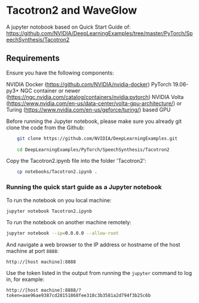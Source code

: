 # Tacotron2 and WaveGlow

A jupyter notobook based on Quick Start Guide of: https://github.com/NVIDIA/DeepLearningExamples/tree/master/PyTorch/SpeechSynthesis/Tacotron2


## Requirements

Ensure you have the following components:

NVIDIA Docker (https://github.com/NVIDIA/nvidia-docker)
PyTorch 19.06-py3+ NGC container or newer (https://ngc.nvidia.com/catalog/containers/nvidia:pytorch)
NVIDIA Volta (https://www.nvidia.com/en-us/data-center/volta-gpu-architecture/) or Turing (https://www.nvidia.com/en-us/geforce/turing/) based GPU

Before running the Jupyter notebook, please make sure you already git clone the code from the Github:

```bash 
    git clone https://github.com/NVIDIA/DeepLearningExamples.git 
    
    cd DeepLearningExamples/PyTorch/SpeechSynthesis/Tacotron2
```
    
Copy the Tacotron2.ipynb file into the folder 'Tacotron2':
```bash 
    cp notebooks/Tacotron2.ipynb .
```

### Running the quick start guide as a Jupyter notebook

To run the notebook on you local machine: 

```bash
jupyter notebook Tacotron2.ipynb
```

To run the notebook on another machine remotely:

```bash
jupyter notebook --ip=0.0.0.0 --allow-root
```

And navigate a web browser to the IP address or hostname of the host machine
at port `8888`:

```
http://[host machine]:8888
```

Use the token listed in the output from running the `jupyter` command to log
in, for example:

```
http://[host machine]:8888/?token=aae96ae9387cd28151868fee318c3b3581a2d794f3b25c6b
```
